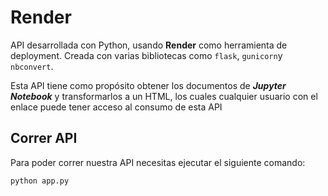# Render
API desarrollada con Python, usando **Render** como herramienta de deployment. Creada con varias bibliotecas como ```flask```, ```gunicorn```y ```nbconvert```.

Esta API tiene como propósito obtener los documentos de ***Jupyter Notebook*** y transformarlos a un HTML, los cuales cualquier usuario con el enlace puede tener acceso al consumo de esta API

## Correr API
Para poder correr nuestra API necesitas ejecutar el siguiente comando:
```bash
python app.py
```

